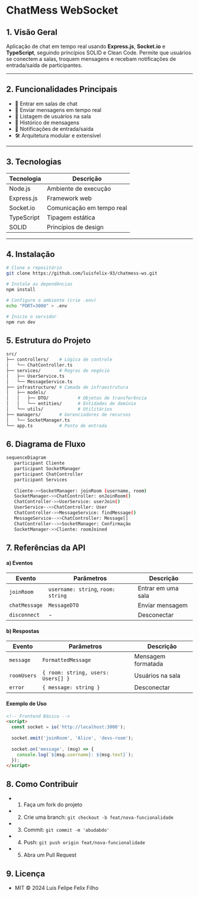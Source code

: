 # ChatMess WebSocket

## 1. Visão Geral
Aplicação de chat em tempo real usando **Express.js**, **Socket.io** e **TypeScript**, seguindo princípios SOLID e Clean Code. Permite que usuários se conectem a salas, troquem mensagens e recebam notificações de entrada/saída de participantes.

---

## 2. Funcionalidades Principais
- 🚪 Entrar em salas de chat
- 💬 Enviar mensagens em tempo real
- 👥 Listagem de usuários na sala
- 📜 Histórico de mensagens
- 🔔 Notificações de entrada/saída
- 🛠 Arquitetura modular e extensível

---

## 3. Tecnologias
| Tecnologia       | Descrição                           |
|------------------|-------------------------------------|
| Node.js          | Ambiente de execução                |
| Express.js       | Framework web                       |
| Socket.io        | Comunicação em tempo real           |
| TypeScript       | Tipagem estática                    |
| SOLID            | Princípios de design                |

---

## 4. Instalação
```bash
# Clone o repositório
git clone https://github.com/luisfelix-93/chatmess-ws.git

# Instale as dependências
npm install

# Configure o ambiente (crie .env)
echo "PORT=3000" > .env

# Inicie o servidor
npm run dev
```

## 5. Estrutura do Projeto
 ```bash 
 src/
├── controllers/    # Lógica de controle
│   └── ChatController.ts
├── services/       # Regras de negócio
│   ├── UserService.ts
│   └── MessageService.ts
├── infrastructure/ # Camada de infraestrutura
│   ├── models/
│   │   ├── DTO/           # Objetos de transferência
│   │   └── entities/      # Entidades de domínio
│   └── utils/             # Utilitários
├── managers/       # Gerenciadores de recursos
│   └── SocketManager.ts
└── app.ts          # Ponto de entrada
 ```

 ## 6. Diagrama de Fluxo

 ```bash
 sequenceDiagram
    participant Cliente
    participant SocketManager
    participant ChatController
    participant Services
    
    Cliente->>SocketManager: joinRoom (username, room)
    SocketManager->>ChatController: onJoinRoom()
    ChatController->>UserService: userJoin()
    UserService-->>ChatController: User
    ChatController->>MessageService: findMessage()
    MessageService-->>ChatController: Message[]
    ChatController-->>SocketManager: Confirmação
    SocketManager->>Cliente: roomJoined
 ```

## 7. Referências da API
#### a) Eventos

| Evento           | Parâmetros                          | Descrição                   |
|------------------|-------------------------------------|-----------------------------|
| ``joinRoom``     | `username: string`, `room: string`  |Entrar em uma sala           |
| ``chatMessage``  | `MessageDTO`                        |Enviar mensagem              |
| ``disconnect``   | -                                   |Desconectar                  |

#### b) Respostas

| Evento           | Parâmetros                          | Descrição                   |
|------------------|-------------------------------------|-----------------------------|
| ``message``      | `FormattedMessage`                  |Mensagem formatada           |
| ``roomUsers``    | `{ room: string, users: Users[] }`  |Usuários na sala             |
| ``error``        | `{ message: string }`               |Desconectar                  |

#### Exemplo de Uso

```html
<!-- Frontend Básico -->
<script>
  const socket = io('http://localhost:3000');
  
  socket.emit('joinRoom', 'Alice', 'devs-room');
  
  socket.on('message', (msg) => {
    console.log(`${msg.username}: ${msg.text}`);
  });
</script>
```

## 8. Como Contribuir
 - 1. Faça um fork do projeto
 - 2. Crie uma branch: `git checkout -b feat/nova-funcionalidade`
 - 3. Commit: `git commit -m 'abudabdo'` 
 - 4. Push: `git push origin feat/nova-funcionalidade`
 - 5. Abra um Pull Request

## 9. Licença
- MIT © 2024 Luis Felipe Felix Filho
